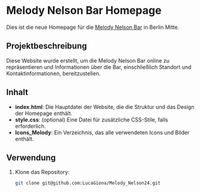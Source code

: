 # Melody Nelson Bar Homepage

Dies ist die neue Homepage für die [Melody Nelson Bar](https://melody-nelson.berlin) in Berlin Mitte.

## Projektbeschreibung

Diese Website wurde erstellt, um die Melody Nelson Bar online zu repräsentieren und Informationen über die Bar, einschließlich Standort und Kontaktinformationen, bereitzustellen.

## Inhalt

- **index.html**: Die Hauptdatei der Website, die die Struktur und das Design der Homepage enthält.
- **style.css**: (optional) Eine Datei für zusätzliche CSS-Stile, falls erforderlich.
- **Icons_Melody**: Ein Verzeichnis, das alle verwendeten Icons und Bilder enthält.

## Verwendung

1. Klone das Repository:
   ```sh
   git clone git@github.com:LucaGiona/Melody_Nelson24.git
